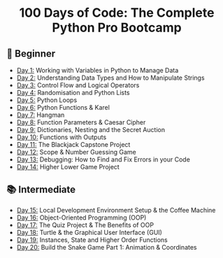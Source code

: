 <h1 align="center">100 Days of Code: The Complete Python Pro Bootcamp
</h1>

## 👶 Beginner 
- [Day 1:](https://github.com/Biotechnologyguy/100DaysOfPython/tree/main/day01) Working with Variables in Python to Manage Data
- [Day 2:](https://github.com/Biotechnologyguy/100DaysOfPython/tree/main/day02) Understanding Data Types and How to Manipulate Strings
- [Day 3:](https://github.com/Biotechnologyguy/100DaysOfPython/tree/main/day03) Control Flow and Logical Operators
- [Day 4:](https://github.com/Biotechnologyguy/100DaysOfPython/tree/main/day04) Randomisation and Python Lists
- [Day 5:](https://github.com/Biotechnologyguy/100DaysOfPython/tree/main/day05) Python Loops
- [Day 6:](https://github.com/Biotechnologyguy/100DaysOfPython/tree/main/day06) Python Functions & Karel
- [Day 7:](https://github.com/Biotechnologyguy/100DaysOfPython/tree/main/day07) Hangman
- [Day 8:](https://github.com/Biotechnologyguy/100DaysOfPython/tree/main/day08) Function Parameters & Caesar Cipher
- [Day 9:](https://github.com/Biotechnologyguy/100DaysOfPython/tree/main/day09) Dictionaries, Nesting and the Secret Auction
- [Day 10:](https://github.com/Biotechnologyguy/100DaysOfPython/tree/main/day10) Functions with Outputs
- [Day 11:](https://github.com/Biotechnologyguy/100DaysOfPython/tree/main/day11) The Blackjack Capstone Project
- [Day 12:](https://github.com/Biotechnologyguy/100DaysOfPython/tree/main/day12) Scope & Number Guessing Game
- [Day 13:](https://github.com/Biotechnologyguy/100DaysOfPython/tree/main/day13) Debugging: How to Find and Fix Errors in your Code
- [Day 14:](https://github.com/Biotechnologyguy/100DaysOfPython/tree/main/day14) Higher Lower Game Project

## 📚 Intermediate
- [Day 15:](https://github.com/Biotechnologyguy/100DaysOfPython/tree/main/day15) Local Development Environment Setup & the Coffee Machine
- [Day 16:](https://github.com/Biotechnologyguy/100DaysOfPython/tree/main/day16) Object-Oriented Programming (OOP)
- [Day 17:](https://github.com/Biotechnologyguy/100DaysOfPython/tree/main/day17) The Quiz Project & The Benefits of OOP
- [Day 18:](https://github.com/Biotechnologyguy/100DaysOfPython/tree/main/day18) Turtle & the Graphical User Interface (GUI)
- [Day 19:](https://github.com/Biotechnologyguy/100DaysOfPython/tree/main/day19) Instances, State and Higher Order Functions
- [Day 20:](https://github.com/Biotechnologyguy/100DaysOfPython/tree/main/day20) Build the Snake Game Part 1: Animation & Coordinates